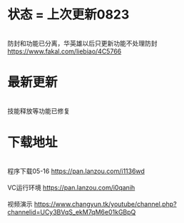 

# 状态 = 上次更新0823
 
</br> 防封和功能已分离，华英雄以后只更新功能不处理防封   https://www.fakal.com/liebiao/4C5766 </br> 
 

# 最新更新

</br>技能释放等功能已修复</br>
 

# 下载地址 

</br>程序下载05-16 https://pan.lanzou.com/i1136wd</br>
</br>VC运行环境 https://pan.lanzou.com/i0qanih</br>
</br> 视频演示 https://www.changyun.tk/youtube/channel.php?channelid=UCy3BVqS_ekM7qM6e01kGBpQ</br>
 
